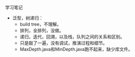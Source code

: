 学习笔记
+ 泛型，树递归：
    + build tree，不理解。
    + 排列，全排列，没做。
    + 递归，迭代，回溯，以及栈，队列之间的关系和区别。
    + 只是敲了一遍，没有调试，推演过程和细节。
    + MaxDepth.java和MinDepth.java跑不起来，缺少库文件。
